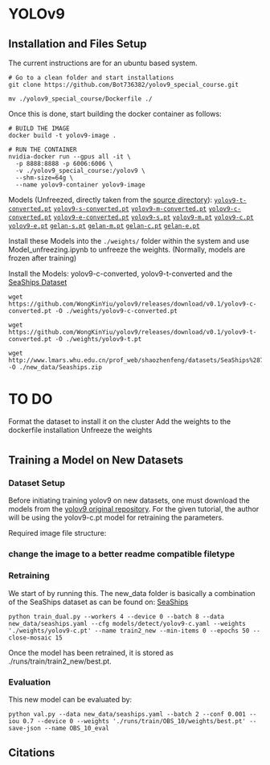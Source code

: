 # YOLOv9

## Installation and Files Setup
The current instructions are for an ubuntu based system. 
``` shell
# Go to a clean folder and start installations
git clone https://github.com/Bot736382/yolov9_special_course.git

mv ./yolov9_special_course/Dockerfile ./
```
Once this is done, start building the docker container as follows:
``` shell
# BUILD THE IMAGE
docker build -t yolov9-image .

# RUN THE CONTAINER
nvidia-docker run --gpus all -it \
  -p 8888:8888 -p 6006:6006 \
  -v ./yolov9_special_course:/yolov9 \
  --shm-size=64g \
  --name yolov9-container yolov9-image
```

Models (Unfreezed, directly taken from the [source directory](https://github.com/WongKinYiu/yolov9.git)): 
[`yolov9-t-converted.pt`](https://github.com/WongKinYiu/yolov9/releases/download/v0.1/yolov9-t-converted.pt) [`yolov9-s-converted.pt`](https://github.com/WongKinYiu/yolov9/releases/download/v0.1/yolov9-s-converted.pt) [`yolov9-m-converted.pt`](https://github.com/WongKinYiu/yolov9/releases/download/v0.1/yolov9-m-converted.pt) [`yolov9-c-converted.pt`](https://github.com/WongKinYiu/yolov9/releases/download/v0.1/yolov9-c-converted.pt) [`yolov9-e-converted.pt`](https://github.com/WongKinYiu/yolov9/releases/download/v0.1/yolov9-e-converted.pt) [`yolov9-s.pt`](https://github.com/WongKinYiu/yolov9/releases/download/v0.1/yolov9-s.pt) [`yolov9-m.pt`](https://github.com/WongKinYiu/yolov9/releases/download/v0.1/yolov9-m.pt) [`yolov9-c.pt`](https://github.com/WongKinYiu/yolov9/releases/download/v0.1/yolov9-c.pt) [`yolov9-e.pt`](https://github.com/WongKinYiu/yolov9/releases/download/v0.1/yolov9-e.pt) 
[`gelan-s.pt`](https://github.com/WongKinYiu/yolov9/releases/download/v0.1/gelan-s.pt) [`gelan-m.pt`](https://github.com/WongKinYiu/yolov9/releases/download/v0.1/gelan-m.pt) [`gelan-c.pt`](https://github.com/WongKinYiu/yolov9/releases/download/v0.1/gelan-c.pt) [`gelan-e.pt`](https://github.com/WongKinYiu/yolov9/releases/download/v0.1/gelan-e.pt)

Install these Models into the ``./weights/`` folder within the system and use Model_unfreezing.ipynb to unfreeze the weights. (Normally, models are frozen after training)

Install the Models: yolov9-c-converted, yolov9-t-converted and the [SeaShips Dataset](http://www.lmars.whu.edu.cn/prof_web/shaozhenfeng/datasets/SeaShips%287000%29.zip)
```
wget https://github.com/WongKinYiu/yolov9/releases/download/v0.1/yolov9-c-converted.pt -O ./weights/yolov9-c-converted.pt

wget https://github.com/WongKinYiu/yolov9/releases/download/v0.1/yolov9-t-converted.pt -O ./weights/yolov9-t.pt

wget http://www.lmars.whu.edu.cn/prof_web/shaozhenfeng/datasets/SeaShips%287000%29.zip -O ./new_data/Seaships.zip 
```



# TO DO
Format the dataset to install it on the cluster
Add the weights to the dockerfile installation
Unfreeze the weights 
#

## Training a Model on New Datasets
### Dataset Setup
Before initiating training yolov9 on new datasets, one must download the models from the [yolov9 original repository](https://github.com/WongKinYiu/yolov9). For the given tutorial, the author will be using the yolov9-c.pt model for retraining the parameters. 

Required image file structure:
### change the image to a better readme compatible filetype



### Retraining
We start of by running this. The new_data folder is basically a combination of the SeaShips dataset as can be found on: [SeaShips](http://www.lmars.whu.edu.cn/prof_web/shaozhenfeng/datasets/SeaShips%287000%29.zip)
``` shell
python train_dual.py --workers 4 --device 0 --batch 8 --data new_data/seaships.yaml --cfg models/detect/yolov9-c.yaml --weights './weights/yolov9-c.pt' --name train2_new --min-items 0 --epochs 50 --close-mosaic 15
```
Once the model has been retrained, it is stored as ./runs/train/train2_new/best.pt. 

### Evaluation
This new model can be evaluated by:
``` shell
python val.py --data new_data/seaships.yaml --batch 2 --conf 0.001 --iou 0.7 --device 0 --weights './runs/train/OBS_10/weights/best.pt' --save-json --name OBS_10_eval
```
## Citations
